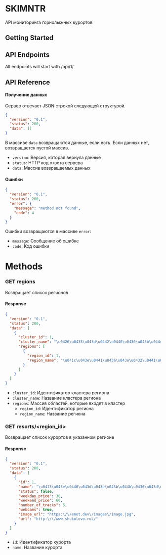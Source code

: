 # SKIMNTR

API мониторинга горнолыжных курортов

## Getting Started

## API Endpoints

All endpoints will start with /api/1/

## API Reference

#### Получение данных

Сервер отвечает JSON строкой следующей структурой.

```json
{
  "version": "0.1",
  "status": 200,
  "data": []
}
```

В массиве `data` возвращаются данные, если есть. Если данных нет, возвращается пустой массив.

- `version`: Версия, которая вернула данные
- `status`: HTTP код ответа сервера
- `data`: Массив возвращаемых данных

#### Ошибки

```json
{
  "version": "0.1",
  "status": 200,
  "error": {
    "message": "method not found",
    "code": 4
  }
}
```

Ошибки возвращаются в массиве `error`:
- `message`: Сообщение об ошибке
- `code`: Код ошибки

# Methods

### GET regions

Возвращает список регионов

#### Response

```json
{
  "version": "0.1",
  "status": 200,
  "data": [
    {
      "cluster_id": 1,
      "cluster_name": "\u0426\u0435\u043d\u0442\u0440\u0430\u043b\u044c\u043d\u044b\u0439 \u0440\u0430\u0439\u043e\u043d",
      "regions": [
        {
          "region_id": 1,
          "region_name": "\u041c\u043e\u0441\u043a\u043e\u0432\u0441\u043a\u0430\u044f \u043e\u0431\u043b\u0430\u0441\u0442\u044c"
        }
      ]
    }
  ]
}
```

- `cluster_id`: Идентификатор кластера региона
- `cluster_name`: Название кластера региона
- `regions`: Массив областей, которые входят в кластер
  - `region_id`: Идентификатор региона
  - `region_name`: Название региона


### GET resorts/<region_id>

Возвращает список курортов в указанном регионе

#### Response

```json
{
  "version": "0.1",
  "status": 200,
  "data": [
    {
      "id": 1,
      "name": "\u0413\u043e\u0440\u043d\u043e\u043b\u044b\u0436\u043d\u044b\u0439 \u043a\u043b\u0443\u0431 \u041b\u0435\u043e\u043d\u0438\u0434\u0430 \u0422\u044f\u0433\u0430\u0447\u0435\u0432\u0430",
      "status": false,
      "weekday_price": 30,
      "weekend_price": 60,
      "number_of_tracks": 5,
      "webcams": true,
      "image_url": "https:\/\/enot.dev\/images\/image.jpg",
      "url": "http:\/\/www.shukolovo.ru\/"
    }
  ]
}
```

- `id`: Идентификатор курорта
- `name`: Название курорта